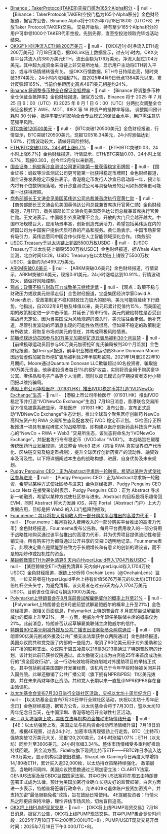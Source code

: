 - [Binance：TakerProtocol(TAKER)空投门槛为165个Alpha积分](https://x.com/binancezh/status/1946093563579916710) - 📰 null - 【Binance：TakerProtocol(TAKER)空投门槛为165个Alpha积分】金色财经报道，据官方公告，Binance Alpha将于2025年7月18日18:00（UTC+8）开放Taker Protocol(TAKER)交易。 
交易开始后，持有至少165个Alpha积分的用户可申领1000个TAKER代币空投。先到先得，直至空投池领取完毕或活动结束。
- [OKX近1小时净流入ETH逾200万美元]() - 📰 null - 【OKX近1小时净流入ETH逾200万美元】7月18日消息，据OKLink链上数据显示，过去1小时内，OKX交易平台共流入约380万美元ETH，流出金额为176万美元，净流入超过204万美元。其中超九成资金来自链上非交易所地址，显示用户主动将ETH转入平台，或与市场情绪转强有关。 
据OKX行情数据，ETH今日持续走高，短时突破3674美元，24小时内涨幅超7%。自2025年4月9日低点1384美元以来，累计反弹超165%，当前价格距历史高点4871美元相差约24%。
- [Binance 将调整多币种全仓保证金抵押率]() - 📰 null - 【Binance 将调整多币种全仓保证金抵押率】金色财经报道，据官方公告，Binance 将于 2025 年 7 月 25 日 6：00（UTC）和 2025 年 8 月 1 日 6：00（UTC）分两批次调整全仓保证金模式下 AWE、MDT、IDEX 等 16 种资产的抵押率等级。 
调整期间预计耗时 30 分钟，抵押率变动将影响全仓专业模式的保证金水平，用户需注意防范强平风险。
- [BTC突破120500美元]() - 📰 null - 【BTC突破120500美元】金色财经报道，行情显示，BTC突破120500美元，现报120518.34美元，24小时涨幅达到1.61%，行情波动较大，请做好风险控制。
- [ETH/BTC突破0.03，24小时上涨6.7%]() - 📰 null - 【ETH/BTC突破0.03，24小时上涨6.7%】金色财经报道，行情显示，ETH/BTC突破0.03，24小时上涨6.7%，现报0.303，创今年2月份以来新高。
- [国金证券：蚂蚁等沙盒测试公司更可能第一批获得稳定币牌照](https://www.aastocks.com/tc/stocks/news/aafn-news/NOW.1454443/3) - 📰 null - 【国金证券：蚂蚁等沙盒测试公司更可能第一批获得稳定币牌照】金色财经报道，国金证券发表稳定币报告表示，香港稳定币发行人沙盒已启动超一年，预计年内将有个位数牌照落地，预计沙盒测试公司与具备场景的公司如蚂蚁等更可能第一批获得牌照。
- [商务部部长王文涛会见美国英伟达公司总裁兼首席执行官黄仁勋]() - 📰 null - 【商务部部长王文涛会见美国英伟达公司总裁兼首席执行官黄仁勋】金色财经报道，7月17日，商务部部长王文涛会见美国英伟达公司总裁兼首席执行官黄仁勋。王文涛表示，中国吸引外资政策不会变，开放的大门只会越开越大。中国市场规模巨大，应用场景丰富，创新创造充满活力，希望包括英伟达在内的跨国公司为中国客户提供优质可靠的产品和服务。黄仁勋表示，中国市场非常有吸引力，英伟达愿同中国合作伙伴在人工智能领域深化合作。（商务部）
- [USDC Treasury于以太坊链上销毁5500万枚USDC]() - 📰 null - 【USDC Treasury于以太坊链上销毁5500万枚USDC】金色财经报道，据Whale Alert监测，北京时间13:28，USDC Treasury在以太坊链上销毁了5500万枚USDC，金额约为5499.2万美元。
- [ARKM突破0.6美元]() - 📰 null - 【ARKM突破0.6美元】金色财经报道，行情显示，ARKM突破0.6美元，现报0.61美元，24小时涨幅达到10.91%，行情波动较大，请做好风险控制。
- [观点：政策不稳与财政压力或致美元继续走低]() - 📰 null - 【观点：政策不稳与财政压力或致美元继续走低】金色财经报道，宝盛集团经济学家David A. Meier表示，受政策制定不稳和财政压力加大的影响，美元可能将延续下行趋势。他指出，自2022年9月触及峰值以来，美元已累计贬值约15%，而美国近期的政策制定进一步冲击币值，并延长了熊市行情。美元的避险特性是否受到挑战尚无定论，因为当美国成为风险规避的源头时，美元往往会走弱。他补充道，尽管引发波动的坏消息出现的可能性依然很高，但如果不稳定的政策制定有所收敛，将恢复市场对美元的信任，并构成积极风险情景。
- [前橄榄球运动员因参与90万美元加密挖矿庞氏骗局被判30个月监禁](https://decrypt.co/330764/ex-rugby-player-sentenced-crypto-mining-ponzi-scheme) - 📰 null - 【前橄榄球运动员因参与90万美元加密挖矿庞氏骗局被判30个月监禁】金色财经报道，据Decrypt报道，前半职业橄榄球运动员Shane Donovan Moore因运营虚假加密货币挖矿骗局被判处2年半联邦监禁。2021年1月至2022年10月期间，Moore通过Quantum Donovan LLC欺骗超过40名投资者，骗取逾90万美元资金。他承诺投资者每日1%的挖矿收益，实则将资金用于购买豪华公寓、奢侈品和电子产品等个人消费，同时以庞氏模式向早期投资者支付小额回报以维持骗局。
- [港股上市公司华检医疗（01931.HK）推出IVDD稳定币并打造“IVDNewCo Exchange”生态](https://www1.hkexnews.hk/listedco/listconews/sehk/2025/0717/2025071701217_c.pdf) - 📰 null - 【港股上市公司华检医疗（01931.HK）推出IVDD稳定币并打造“IVDNewCo Exchange”生态】7月18日消息，香港联合交易所官方信息披露系统显示，华检医疗 （01931.HK）发布公告，宣布正式启动“IVDNewCo Exchange”生态计划，推出全球首个聚焦医疗创新药 NewCo 高科技资产的 RWA 交易所生态及配套发行 IVDD 稳定币计划。 
华检医疗正积极推进一项具有里程碑意义的战略举措，即构建以医疗创新药高科技资产为核心的“NewCo + RWA + Web3 ”交易所生态，该生态将命名为“IVDNewCo Exchange”，并配套发行专有稳定币（IVDDollar “IVDD”)。 
本战略旨在颠覆传统医药行业发展规则，通过整合 Web3 技术（包括 RWA 真实世界资产代币化、区块链交易及稳定币机制），提升全球医疗创新药资产的流动性、融资效率及可及性。以下将详细阐述本生态的战略构想、进展、自身优势及未来规划。
- [Pudgy Penguins CEO：正为Abstract寻求新一轮融资，希望以某种方式使社区参与进来](https://www.youtube.com/watch?v=6lVoAAQxqwI) - 📰 null - 【Pudgy Penguins CEO：正为Abstract寻求新一轮融资，希望以某种方式使社区参与进来】金色财经报道，Pudgy Penguins CEO Luca Netz 在接受采访时表示，Pudgy Penguins CEO：正为 Abstract 寻求新一轮融资，希望以某种方式使社区参与进来。Abstract 的目标是将乐趣带回 EVM，同时 Abstract 将大力发展 iOS，并在 Portal（Abstract 门户）上大力发展应用，目标是把 Web3 的入口门槛降到极致。
- [Four.meme：每月将投入费用收入的一部分购买平台推出的高潜力代币](https://x.com/four_meme_/status/1946066979070341461?s=46&t=Nc_hQpTlw5dmXV35kyf8yQ) - 📰 null - 【Four.meme：每月将投入费用收入的一部分购买平台推出的高潜力代币】金色财经报道，Four.meme发布公告称，每月平台费用收入的一部分将用于战略性地购买通过该平台推出的高潜力代币，并为优秀项目提供流动性和营销支持。所有购买行为都将通过公开共享的交易ID透明地记录。Four.meme表示，此项决定重点是赋能那些致力于长期增长和有意义的创新的建设者，而不是短期炒作或投机性的资金。
- [某巨鲸做空ETH为避免清算6 天内向HyperLiquid存入1704万枚USDC](https://app.hyperliquid.xyz/join/NTOD) - 📰 null - 【某巨鲸做空ETH为避免清算6 天内向HyperLiquid存入1704万枚USDC】金色财经报道，据链上分析师 Onchain Lens（@OnchainLens）监测，一位交易者在HyperLiquid平台上持有价值5676万美元的以太坊(ETH)20倍杠杆空头头寸，为避免清算，该交易者在过去6天内存入1704万美元USDC。目前该仓位浮动亏损达1000万美元。
- [Polymarket上特朗普会在8月底前尝试解雇鲍威尔的概率上升至21%]() - 📰 null - 【Polymarket上特朗普会在8月底前尝试解雇鲍威尔的概率上升至21%】金色财经报道，据相关页面信息，Polymarket 上特朗普会在 8 月底前尝试解雇鲍威尔的概率上升至21%。 
另一方面，鲍威尔今年卸任美联储主席的概率仅为 21%。此前消息，特朗普否认起草解雇美联储主席鲍威尔的信件。
- [特朗普90亿美元削减外援及公共广播支出法案获参众两院通过]() - 📰 null - 【特朗普90亿美元削减外援及公共广播支出法案获参众两院通过】金色财经报道，美国众议院共和党克服了内部的一些阻力，取消了90亿美元用于对外援助和公共广播的联邦支出。众议院于周五凌晨以216票对213票通过了特朗普政府的计划，该计划此前已获参议院通过。此次撤销支出成为白宫逾25年来首度成功执行的“资金回收行动”。这一行动有效地将政府削减对外援助项目的举措正式化，其中包括削减美国国际开发署经费，该机构已于今年早些时候被关闭并并入国务院。此举还撤销了公共广播公司（旗下拥有NPR和PBS）11亿美元拨款，并在未来两财年停止资助。共和党人长期以来一直批评NPR和PBS存在自由派偏见。
- [以太坊基金会宣布7月30日举行全球社区活动，庆祝以太坊十周年纪念日](https://ethereum.org/zh/10years/) - 📰 null - 【以太坊基金会宣布7月30日举行全球社区活动，庆祝以太坊十周年纪念日】金色财经报道，据官方公告，以太坊基金会将于7月30日，暨以太坊10周年纪念日当天，在中国深圳、香港等地召开全球性社区活动。
- [4E：以太坊强势上攻，美国立法与机构资金推动市场情绪升温]() - 📰 null - 【4E：以太坊强势上攻，美国立法与机构资金推动市场情绪升温】7月18日消息，根据4E观察，过去24小时，加密市场再现强劲上行走势。BTC（比特币）强势突破12万美元大关，现报120,200美元，24小时涨幅1.07%；ETH（以太坊）同步升至3606美元，24小时涨幅3.34%。整体市场情绪受多重利好推动持续回暖。 
资金流方面，Fidelity旗下现货比特币ETF——FBTC昨日净流入达783万美元，显示机构买盘依旧稳健。SharpLink Gaming今日再度大举增持14,180枚ETH，累计买入逾32,000枚，以太坊持仓策略持续强化。 
政策层面，当地时间周四，美国众议院悉数通过三项加密立法：CLARITY法案、GENIUS法案及反CBDC监控国家法案。其中GENIUS法案将在周五由特朗普签署正式成为法律，预计为美国加密行业确立长期友好的监管框架。白宫方面进一步表示，特朗普将签署行政命令，允许401(k)退休账户投资加密资产，并支持加密“最低限额免税”政策，旨在鼓励日常使用。 
4E提醒投资者：行情火热之际更应保持冷静，理性评估市场风险，切勿盲目追高。
- [OKX将上线PUMP现货交易]() - 📰 null - 【OKX将上线PUMP现货交易】7月18日消息，据官方公告，OKX将上线PUMP现货交易。其中PUMP集合竞价时间段：2025年7月18日下午2:00至3:00(UTC+8)；PUMP/USDT现货交易开盘时间：2025年7月18日下午3:00(UTC+8)。
